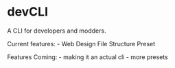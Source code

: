 # devCLI
 A CLI for developers and modders.

Current features:
    - Web Design File Structure Preset

Features Coming:
    - making it an actual cli
    - more presets